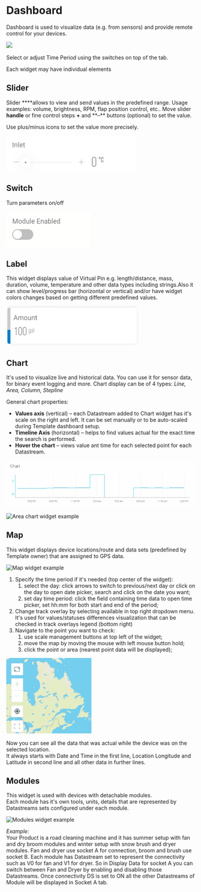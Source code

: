 # Dashboard

Dashboard is used to visualize data (e.g. from sensors) and provide remote control for your devices.

![](../../../.gitbook/assets/device_dashboard.gif)

Select or adjust Time Period using the switches on top of the tab.

Each widget may have individual elements

## **Slider**

Slider **\*\*allows to view and send values in the predefined range. Usage examples: volume, brightness, RPM, flap position control, etc.. Move slider **handle** or fine control steps **+** and **–\*\* buttons (optional) to set the value.

Use plus/minus icons to set the value more precisely.

![Slider widget example](../../../.gitbook/assets/slider.gif)

## Switch

Turn parameters on/off

![Switch widget example](../../../.gitbook/assets/switch.gif)

## **Label**

This widget displays value of Virtual Pin e.g. length/distance, mass, duration, volume, temperature and other data types including strings.Also it can show level/progress bar (horizontal or vertical) and/or have widget colors changes based on getting different predefined values.

![](../../../.gitbook/assets/label.png)

## **Chart**

It's used to visualize live and historical data. You can use it for sensor data, for binary event logging and more. Chart display can be of 4 types: _Line, Area, Column, Stepline_

General chart properties:

* **Values axis** (vertical) – each Datastream added to Chart widget has it's scale on the right and left. It can be set manually or to be auto-scaled during Template dashboard setup.
* **Timeline Axis** (horizontal) – helps to find values actual for the exact time the search is performed.
* **Hover the chart** – views value ant time for each selected point for each Datastream.

![Stepline chart widget example](../../../.gitbook/assets/chart2.gif)

![Area chart widget example](../../../.gitbook/assets/chart1.gif)

## **Map**

This widget displays device locations/route and data sets (predefined by Template owner) that are assigned to GPS data.

![Map widget example](https://user-images.githubusercontent.com/72824404/120771180-9d657300-c527-11eb-9e4c-b06c794752d1.png)

1. Specify the time period if it's needed (top center of the widget):
   1. select the day: click arrows to switch to previous/next day or click on the day to open date picker, search and click on the date you want;
   2. set day time period: click the field containing time data to open time picker, set hh:mm for both start and end of the period; 
2. Change track overlay by selecting available in top right dropdown menu. It's used for values/statuses differences visualization that can be checked in track overlays legend (bottom right)
3. Navigate to the point you want to check:
   1. use scale management buttons at top left of the widget;
   2. move the map by moving the mouse with left mouse button hold;
   3. click the point or area (nearest point data will be displayed);

![Scale management buttons](../../../.gitbook/assets/map_nav_but.gif)

Now you can see all the data that was actual while the device was on the selected location.\
It always starts with Date and Time in the first line, Location Longitude and Latitude in second line and all other data in further lines.

## **Modules**

This widget is used with devices with detachable modules.\
Each module has it's own tools, units, details that are represented by Datastreams sets configured under each module.

![Modules widget example](https://user-images.githubusercontent.com/72824404/120777353-de608600-c52d-11eb-859f-6249f1b22381.png)

_Example:_\
Your Product is a road cleaning machine and it has summer setup with fan and dry broom modules and winter setup with snow brush and dryer modules. Fan and dryer use socket A for connection, broom and brush use socket B. Each module has Datastream set to represent the connectivity such as V0 for fan and V1 for dryer. So in Display Data for socket A you can switch between Fan and Dryer by enabling and disabling those Datastreams. Once connectivity DS is set to ON all the other Datastreams of Module will be displayed in Socket A tab.
